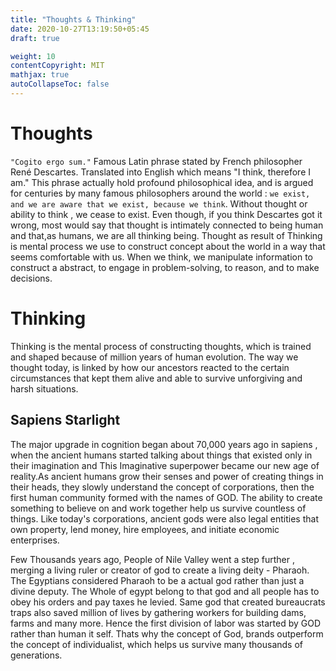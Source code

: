 ```yaml
---
title: "Thoughts & Thinking"
date: 2020-10-27T13:19:50+05:45
draft: true

weight: 10
contentCopyright: MIT
mathjax: true
autoCollapseToc: false
---
```


# Thoughts

`"Cogito ergo sum."` Famous Latin phrase stated by French philosopher René Descartes. Translated into English which means "I think, therefore I am." This phrase actually hold profound philosophical idea, and is argued for centuries by many famous philosophers around the world : `we exist, and we are aware that we exist, because we think`. Without thought or ability to think , we cease to exist. Even though, if you think Descartes got it wrong, most would say that thought is intimately connected to being human and that,as humans, we are all thinking being.
Thought as result of Thinking is mental process we use to construct concept about the world in a way that seems comfortable with us. When we think, we manipulate information to construct a abstract, to engage in problem-solving, to reason, and to make decisions.

# Thinking

Thinking is the mental process of constructing thoughts, which is trained and shaped because of million years of human evolution. The way we thought today, is linked by how our ancestors reacted to the certain circumstances that kept them alive and able to survive unforgiving and harsh situations.

## Sapiens Starlight

The major upgrade in cognition began about 70,000 years ago in sapiens , when the ancient humans started talking about things that existed only in their imagination and This Imaginative superpower became our new age of reality.As ancient humans grow their senses and power of creating things in their heads, they slowly understand the concept of corporations, then the first human community formed with the names of GOD. The ability to create something to believe on and work together help us survive countless of things. Like today's corporations, ancient gods were also legal entities that own property, lend money, hire employees, and initiate economic enterprises.

Few Thousands years ago, People of Nile Valley went a step further , merging a living ruler or creator of god to create a living deity - Pharaoh. The Egyptians considered Pharaoh to be a actual god rather than just a divine deputy. The Whole of egypt belong to that god and all people has to obey his orders and pay taxes he levied. Same god that created bureaucrats traps also saved million of lives by gathering workers for building dams, farms and many more. Hence the first division of labor was started by GOD rather than human it self. Thats why the concept of God, brands outperform the concept of individualist, which helps us survive many thousands of generations.
